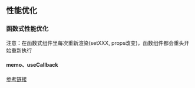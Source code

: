 ## 性能优化

### 函数式性能优化
注意：在函数式组件里每次重新渲染(setXXX, props改变)，函数组件都会重头开始重新执行

#### memo、useCallback
[参考链接](https://www.cnblogs.com/taoweng/p/11897040.html)